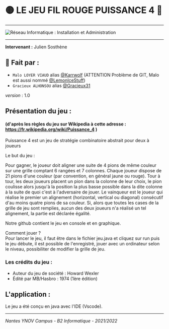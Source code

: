 # 🟡 LE JEU FIL ROUGE PUISSANCE 4 🔴

***
![Réseau Informatique : Installation et Administration](https://external-content.duckduckgo.com/iu/?u=https%3A%2F%2Ftse2.mm.bing.net%2Fth%3Fid%3DOIP.LOZpozYS3uTCvvRjgy3vQgHaEK%26pid%3DApi&f=1)

***
**Intervenant :** Julien Sosthène  

## 👤 Fait par :
- ``Malo LOYER VIAUD`` alias [@Karrwolf](https://github.com/Karrwolf) (ATTENTION Problème de GIT, Malo est aussi nommé [@LemonIceStuff](https://github.com/LemonIceStuff))
- ``Gracieux ALHONSOU`` alias [@Gracieux31](https://github.com/Gracieux31)

*version* : 1.0			

## Présentation du jeu :
#### (d'après les règles du jeu sur Wikipedia à cette adresse : https://fr.wikipedia.org/wiki/Puissance_4 )

Puissance 4 est un jeu de stratégie combinatoire abstrait pour deux à joueurs

Le but du jeu : 

Pour gagner, le joueur doit aligner une suite de 4 pions de même couleur sur une grille comptant 6 rangées et 7 colonnes.
Chaque joueur dispose de 21 pions d'une couleur (par convention, en général jaune ou rouge). Tour à tour, les deux joueurs placent un pion dans la colonne de leur choix, le pion coulisse alors jusqu'à la position la plus basse possible dans la dite colonne à la suite de quoi c'est à l'adversaire de jouer.
Le vainqueur est le joueur qui réalise le premier un alignement (horizontal, vertical ou diagonal) consécutif d'au moins quatre pions de sa couleur. Si, alors que toutes les cases de la grille de jeu sont remplies, aucun des deux joueurs n'a réalisé un tel alignement, la partie est déclarée égalité.

Notre github contient le jeu en console et en graphique.

Comment jouer ? <br>
Pour lancer le jeu, il faut être dans le fichier jeu.java et cliquez sur run puis le jeu débute, il est possible de l'enregistré, jouer avec un ordinateur selon le niveau, possibiliter de modifier la grille de jeu.	

### Les crédits du jeu :

- Auteur du jeu de société 		: Howard Wexler
- Édité par MB/Hasbro 			: 1974 (1ère édition)

## L'application :

Le jeu a été conçu en java avec l'IDE (Vscode).

***
*Nantes YNOV Campus - B2 Informatique - 2021/2022*